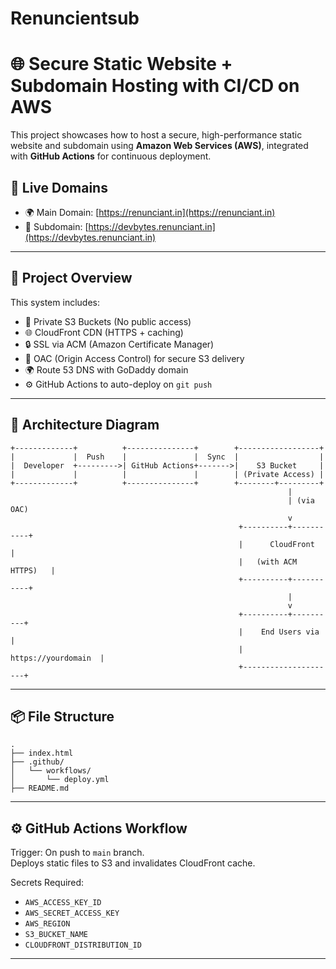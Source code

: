 # Renuncientsub
# 🌐 Secure Static Website + Subdomain Hosting with CI/CD on AWS

This project showcases how to host a secure, high-performance static website and subdomain using **Amazon Web Services (AWS)**, integrated with **GitHub Actions** for continuous deployment.

## 📁 Live Domains
- 🌍 Main Domain: [https://renunciant.in](https://renunciant.in)
- 🧪 Subdomain: [https://devbytes.renunciant.in](https://devbytes.renunciant.in)

---

## 🚀 Project Overview

This system includes:
- 🔐 Private S3 Buckets (No public access)
- 🌐 CloudFront CDN (HTTPS + caching)
- 🔒 SSL via ACM (Amazon Certificate Manager)
- 🧱 OAC (Origin Access Control) for secure S3 delivery
- 🌍 Route 53 DNS with GoDaddy domain
- ⚙️ GitHub Actions to auto-deploy on `git push`

---

## 🔧 Architecture Diagram

```
+-------------+          +---------------+        +------------------+
|             |  Push    |               |  Sync  |                  |
|  Developer  +--------->| GitHub Actions+------->|    S3 Bucket     |
|             |          |               |        | (Private Access) |
+-------------+          +---------------+        +--------+---------+
                                                              |
                                                              | (via OAC)
                                                              v
                                                   +----------+-----------+
                                                   |      CloudFront      |
                                                   |   (with ACM HTTPS)   |
                                                   +----------+-----------+
                                                              |
                                                              v
                                                   +----------+----------+
                                                   |    End Users via    |
                                                   | https://yourdomain  |
                                                   +---------------------+
```

---

## 📦 File Structure

```
.
├── index.html
├── .github/
│   └── workflows/
│       └── deploy.yml
├── README.md
```

---

## ⚙️ GitHub Actions Workflow

Trigger: On push to `main` branch.  
Deploys static files to S3 and invalidates CloudFront cache.

Secrets Required:
- `AWS_ACCESS_KEY_ID`
- `AWS_SECRET_ACCESS_KEY`
- `AWS_REGION`
- `S3_BUCKET_NAME`
- `CLOUDFRONT_DISTRIBUTION_ID`

---
